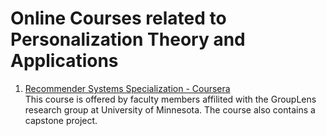 # Online Courses related to Personalization Theory and Applications  
  
1. [Recommender Systems Specialization - Coursera](https://www.coursera.org/specializations/recommender-systems)  
	This course is offered by faculty members affilited with the GroupLens research group at University of Minnesota. The course also contains a capstone project.  
	